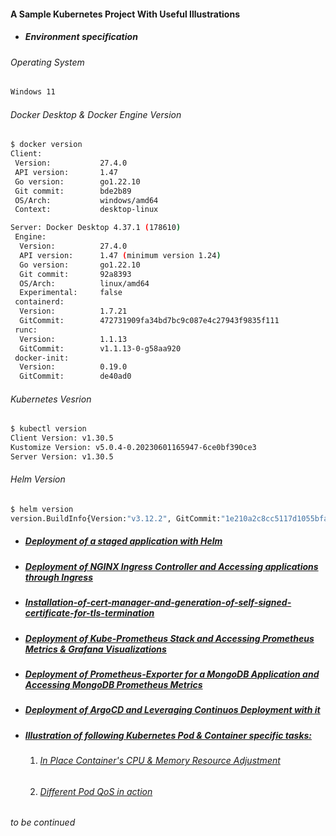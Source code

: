 #### A Sample Kubernetes Project With Useful Illustrations
- ##### Environment specification

###### Operating System
```bash
Windows 11
```
###### Docker Desktop & Docker Engine Version
```bash 
$ docker version
Client:
 Version:           27.4.0
 API version:       1.47
 Go version:        go1.22.10
 Git commit:        bde2b89
 OS/Arch:           windows/amd64
 Context:           desktop-linux

Server: Docker Desktop 4.37.1 (178610)
 Engine:
  Version:          27.4.0
  API version:      1.47 (minimum version 1.24)
  Go version:       go1.22.10
  Git commit:       92a8393
  OS/Arch:          linux/amd64
  Experimental:     false
 containerd:
  Version:          1.7.21
  GitCommit:        472731909fa34bd7bc9c087e4c27943f9835f111
 runc:
  Version:          1.1.13
  GitCommit:        v1.1.13-0-g58aa920
 docker-init:
  Version:          0.19.0
  GitCommit:        de40ad0
```
###### Kubernetes Vesrion
```bash
$ kubectl version
Client Version: v1.30.5
Kustomize Version: v5.0.4-0.20230601165947-6ce0bf390ce3
Server Version: v1.30.5
```
###### Helm Version
```bash
$ helm version
version.BuildInfo{Version:"v3.12.2", GitCommit:"1e210a2c8cc5117d1055bfaa5d40f51bbc2e345e", GitTreeState:"clean", GoVersion:"go1.20.5"}
```
- ##### [Deployment of a staged application with Helm](https://github.com/uttiyahazra/uttiyahazra.github.io/blob/master/myk8sapp/ReadTheDocs.md#deployment-of-a-staged-application-with-helm) 
- ##### [Deployment of NGINX Ingress Controller and Accessing applications through Ingress](https://github.com/uttiyahazra/uttiyahazra.github.io/blob/master/myk8sapp/ReadTheDocs.md#deployment-of-nginx-ingress-controller-and-accessing-applications-through-ingress)
- ##### [Installation-of-cert-manager-and-generation-of-self-signed-certificate-for-tls-termination](https://github.com/uttiyahazra/uttiyahazra.github.io/blob/master/myk8sapp/ReadTheDocs.md#installation-of-cert-manager-and-generation-of-self-signed-certificate-for-tls-termination)
- ##### [Deployment of Kube-Prometheus Stack and Accessing Prometheus Metrics & Grafana Visualizations](https://github.com/uttiyahazra/uttiyahazra.github.io/blob/master/myk8sapp/ReadTheDocs.md#deployment-of-kube-prometheus-stack-and-accessing-prometheus-metrics--grafana-visualizations)
- ##### [Deployment of Prometheus-Exporter for a MongoDB Application and Accessing MongoDB Prometheus Metrics](https://github.com/uttiyahazra/uttiyahazra.github.io/blob/master/myk8sapp/ReadTheDocs.md#deployment-of-prometheus-exporter-for-a-mongodb-application-to-make-mongodb-metrics-fetched-in-prometheus-endpoint)
- ##### [Deployment of ArgoCD and Leveraging Continuos Deployment with it](https://github.com/uttiyahazra/uttiyahazra.github.io/blob/master/myk8sapp/ReadTheDocs.md#deployment-of-argocd-and-leveraging-continuos-deployment-with-it)
- ##### [Illustration of following Kubernetes Pod & Container specific tasks:](https://github.com/uttiyahazra/uttiyahazra.github.io/blob/master/myk8sapp/ReadTheDocs.md#illustration-of-following-kubernetes-pod--container-specific-tasks)
  1. ###### [In Place Container's CPU & Memory Resource Adjustment](https://github.com/uttiyahazra/uttiyahazra.github.io/blob/master/myk8sapp/ReadTheDocs.md#exemplification-of-in-place-containers-cpu--memory-resource-adjustment)
  2. ###### [Different Pod QoS in action](https://github.com/uttiyahazra/uttiyahazra.github.io/blob/master/myk8sapp/ReadTheDocs.md#exemplification-of-different-pod-qos)
_to be continued_
